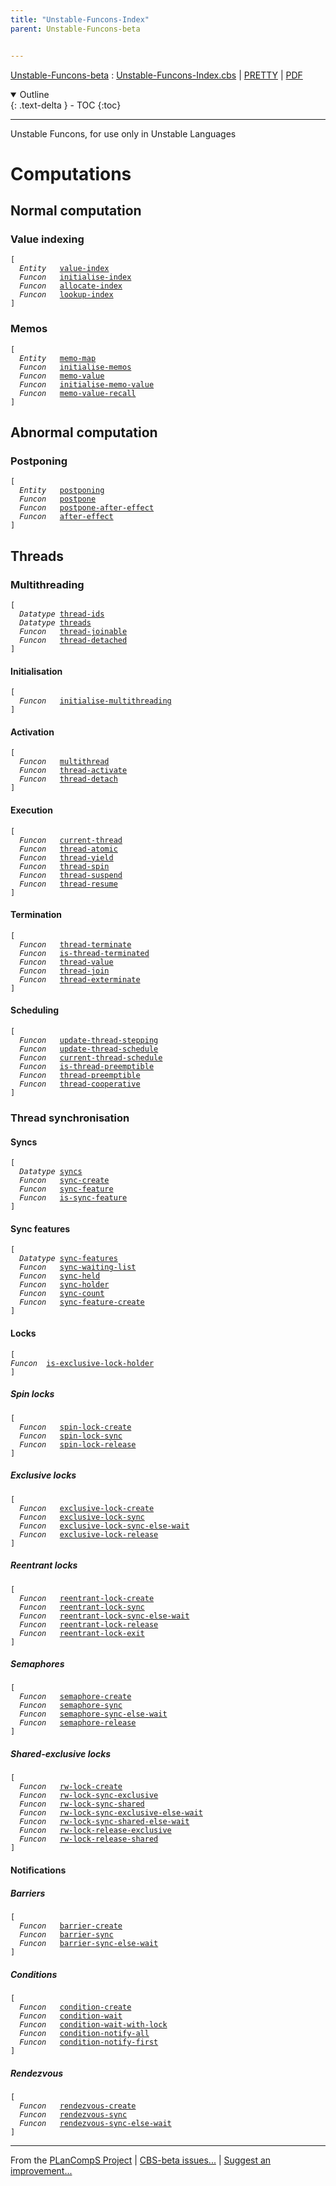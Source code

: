 ```yaml
---
title: "Unstable-Funcons-Index"
parent: Unstable-Funcons-beta


---
```


[Unstable-Funcons-beta] : [Unstable-Funcons-Index.cbs] \| [PRETTY] \| [PDF]

<details open markdown="block">
  <summary>
    Outline
  </summary>
  {: .text-delta }
- TOC
{:toc}
</details>

----

Unstable Funcons, for use only in Unstable Languages


# Computations

## Normal computation

### Value indexing
<div class="highlighter-rouge"><pre class="highlight"><code>[
  <i class="keyword">Entity</i>   <span class="name"><a href="../Computations/Normal/Indexing/index.html#Name_value-index">value-index</a></span>
  <i class="keyword">Funcon</i>   <span class="name"><a href="../Computations/Normal/Indexing/index.html#Name_initialise-index">initialise-index</a></span>
  <i class="keyword">Funcon</i>   <span class="name"><a href="../Computations/Normal/Indexing/index.html#Name_allocate-index">allocate-index</a></span>
  <i class="keyword">Funcon</i>   <span class="name"><a href="../Computations/Normal/Indexing/index.html#Name_lookup-index">lookup-index</a></span>
]</code></pre></div>


### Memos
<div class="highlighter-rouge"><pre class="highlight"><code>[
  <i class="keyword">Entity</i>   <span class="name"><a href="../Computations/Normal/Memos/index.html#Name_memo-map">memo-map</a></span>
  <i class="keyword">Funcon</i>   <span class="name"><a href="../Computations/Normal/Memos/index.html#Name_initialise-memos">initialise-memos</a></span>
  <i class="keyword">Funcon</i>   <span class="name"><a href="../Computations/Normal/Memos/index.html#Name_memo-value">memo-value</a></span>
  <i class="keyword">Funcon</i>   <span class="name"><a href="../Computations/Normal/Memos/index.html#Name_initialise-memo-value">initialise-memo-value</a></span>
  <i class="keyword">Funcon</i>   <span class="name"><a href="../Computations/Normal/Memos/index.html#Name_memo-value-recall">memo-value-recall</a></span>
]</code></pre></div>



## Abnormal computation

### Postponing
<div class="highlighter-rouge"><pre class="highlight"><code>[
  <i class="keyword">Entity</i>   <span class="name"><a href="../Computations/Abnormal/Postponing/index.html#Name_postponing">postponing</a></span>
  <i class="keyword">Funcon</i>   <span class="name"><a href="../Computations/Abnormal/Postponing/index.html#Name_postpone">postpone</a></span>
  <i class="keyword">Funcon</i>   <span class="name"><a href="../Computations/Abnormal/Postponing/index.html#Name_postpone-after-effect">postpone-after-effect</a></span>
  <i class="keyword">Funcon</i>   <span class="name"><a href="../Computations/Abnormal/Postponing/index.html#Name_after-effect">after-effect</a></span>
]</code></pre></div>


## Threads

### Multithreading
<div class="highlighter-rouge"><pre class="highlight"><code>[
  <i class="keyword">Datatype</i> <span class="name"><a href="../Computations/Threads/Multithreading/index.html#Name_thread-ids">thread-ids</a></span>
  <i class="keyword">Datatype</i> <span class="name"><a href="../Computations/Threads/Multithreading/index.html#Name_threads">threads</a></span>
  <i class="keyword">Funcon</i>   <span class="name"><a href="../Computations/Threads/Multithreading/index.html#Name_thread-joinable">thread-joinable</a></span>
  <i class="keyword">Funcon</i>   <span class="name"><a href="../Computations/Threads/Multithreading/index.html#Name_thread-detached">thread-detached</a></span>
]</code></pre></div>


#### Initialisation
<div class="highlighter-rouge"><pre class="highlight"><code>[
  <i class="keyword">Funcon</i>   <span class="name"><a href="../Computations/Threads/Multithreading/index.html#Name_initialise-multithreading">initialise-multithreading</a></span>
]</code></pre></div>


#### Activation
<div class="highlighter-rouge"><pre class="highlight"><code>[
  <i class="keyword">Funcon</i>   <span class="name"><a href="../Computations/Threads/Multithreading/index.html#Name_multithread">multithread</a></span>
  <i class="keyword">Funcon</i>   <span class="name"><a href="../Computations/Threads/Multithreading/index.html#Name_thread-activate">thread-activate</a></span>
  <i class="keyword">Funcon</i>   <span class="name"><a href="../Computations/Threads/Multithreading/index.html#Name_thread-detach">thread-detach</a></span>
]</code></pre></div>


#### Execution
<div class="highlighter-rouge"><pre class="highlight"><code>[
  <i class="keyword">Funcon</i>   <span class="name"><a href="../Computations/Threads/Multithreading/index.html#Name_current-thread">current-thread</a></span> 
  <i class="keyword">Funcon</i>   <span class="name"><a href="../Computations/Threads/Multithreading/index.html#Name_thread-atomic">thread-atomic</a></span>
  <i class="keyword">Funcon</i>   <span class="name"><a href="../Computations/Threads/Multithreading/index.html#Name_thread-yield">thread-yield</a></span>
  <i class="keyword">Funcon</i>   <span class="name"><a href="../Computations/Threads/Multithreading/index.html#Name_thread-spin">thread-spin</a></span>
  <i class="keyword">Funcon</i>   <span class="name"><a href="../Computations/Threads/Multithreading/index.html#Name_thread-suspend">thread-suspend</a></span>
  <i class="keyword">Funcon</i>   <span class="name"><a href="../Computations/Threads/Multithreading/index.html#Name_thread-resume">thread-resume</a></span>
]</code></pre></div>


#### Termination
<div class="highlighter-rouge"><pre class="highlight"><code>[
  <i class="keyword">Funcon</i>   <span class="name"><a href="../Computations/Threads/Multithreading/index.html#Name_thread-terminate">thread-terminate</a></span>
  <i class="keyword">Funcon</i>   <span class="name"><a href="../Computations/Threads/Multithreading/index.html#Name_is-thread-terminated">is-thread-terminated</a></span>
  <i class="keyword">Funcon</i>   <span class="name"><a href="../Computations/Threads/Multithreading/index.html#Name_thread-value">thread-value</a></span>
  <i class="keyword">Funcon</i>   <span class="name"><a href="../Computations/Threads/Multithreading/index.html#Name_thread-join">thread-join</a></span>
  <i class="keyword">Funcon</i>   <span class="name"><a href="../Computations/Threads/Multithreading/index.html#Name_thread-exterminate">thread-exterminate</a></span>
]</code></pre></div>


#### Scheduling
<div class="highlighter-rouge"><pre class="highlight"><code>[
  <i class="keyword">Funcon</i>   <span class="name"><a href="../Computations/Threads/Multithreading/index.html#Name_update-thread-stepping">update-thread-stepping</a></span>
  <i class="keyword">Funcon</i>   <span class="name"><a href="../Computations/Threads/Multithreading/index.html#Name_update-thread-schedule">update-thread-schedule</a></span>
  <i class="keyword">Funcon</i>   <span class="name"><a href="../Computations/Threads/Multithreading/index.html#Name_current-thread-schedule">current-thread-schedule</a></span>
  <i class="keyword">Funcon</i>   <span class="name"><a href="../Computations/Threads/Multithreading/index.html#Name_is-thread-preemptible">is-thread-preemptible</a></span>
  <i class="keyword">Funcon</i>   <span class="name"><a href="../Computations/Threads/Multithreading/index.html#Name_thread-preemptible">thread-preemptible</a></span>
  <i class="keyword">Funcon</i>   <span class="name"><a href="../Computations/Threads/Multithreading/index.html#Name_thread-cooperative">thread-cooperative</a></span>
]</code></pre></div>


### Thread synchronisation

#### Syncs
<div class="highlighter-rouge"><pre class="highlight"><code>[
  <i class="keyword">Datatype</i> <span class="name"><a href="../Computations/Threads/Synchronising/index.html#Name_syncs">syncs</a></span>
  <i class="keyword">Funcon</i>   <span class="name"><a href="../Computations/Threads/Synchronising/index.html#Name_sync-create">sync-create</a></span>
  <i class="keyword">Funcon</i>   <span class="name"><a href="../Computations/Threads/Synchronising/index.html#Name_sync-feature">sync-feature</a></span>
  <i class="keyword">Funcon</i>   <span class="name"><a href="../Computations/Threads/Synchronising/index.html#Name_is-sync-feature">is-sync-feature</a></span>
]</code></pre></div>


#### Sync features
<div class="highlighter-rouge"><pre class="highlight"><code>[
  <i class="keyword">Datatype</i> <span class="name"><a href="../Computations/Threads/Synchronising/index.html#Name_sync-features">sync-features</a></span>
  <i class="keyword">Funcon</i>   <span class="name"><a href="../Computations/Threads/Synchronising/index.html#Name_sync-waiting-list">sync-waiting-list</a></span>
  <i class="keyword">Funcon</i>   <span class="name"><a href="../Computations/Threads/Synchronising/index.html#Name_sync-held">sync-held</a></span>
  <i class="keyword">Funcon</i>   <span class="name"><a href="../Computations/Threads/Synchronising/index.html#Name_sync-holder">sync-holder</a></span>
  <i class="keyword">Funcon</i>   <span class="name"><a href="../Computations/Threads/Synchronising/index.html#Name_sync-count">sync-count</a></span>
  <i class="keyword">Funcon</i>   <span class="name"><a href="../Computations/Threads/Synchronising/index.html#Name_sync-feature-create">sync-feature-create</a></span>
]</code></pre></div>

  
#### Locks
<div class="highlighter-rouge"><pre class="highlight"><code>[
<i class="keyword">Funcon</i>  <span class="name"><a href="../Computations/Threads/Synchronising/Locks/index.html#Name_is-exclusive-lock-holder">is-exclusive-lock-holder</a></span>
]</code></pre></div>


##### Spin locks
<div class="highlighter-rouge"><pre class="highlight"><code>[
  <i class="keyword">Funcon</i>   <span class="name"><a href="../Computations/Threads/Synchronising/Locks/index.html#Name_spin-lock-create">spin-lock-create</a></span>
  <i class="keyword">Funcon</i>   <span class="name"><a href="../Computations/Threads/Synchronising/Locks/index.html#Name_spin-lock-sync">spin-lock-sync</a></span>
  <i class="keyword">Funcon</i>   <span class="name"><a href="../Computations/Threads/Synchronising/Locks/index.html#Name_spin-lock-release">spin-lock-release</a></span>
]</code></pre></div>


##### Exclusive locks
<div class="highlighter-rouge"><pre class="highlight"><code>[
  <i class="keyword">Funcon</i>   <span class="name"><a href="../Computations/Threads/Synchronising/Locks/index.html#Name_exclusive-lock-create">exclusive-lock-create</a></span>
  <i class="keyword">Funcon</i>   <span class="name"><a href="../Computations/Threads/Synchronising/Locks/index.html#Name_exclusive-lock-sync">exclusive-lock-sync</a></span>
  <i class="keyword">Funcon</i>   <span class="name"><a href="../Computations/Threads/Synchronising/Locks/index.html#Name_exclusive-lock-sync-else-wait">exclusive-lock-sync-else-wait</a></span>
  <i class="keyword">Funcon</i>   <span class="name"><a href="../Computations/Threads/Synchronising/Locks/index.html#Name_exclusive-lock-release">exclusive-lock-release</a></span>
]</code></pre></div>


##### Reentrant locks
<div class="highlighter-rouge"><pre class="highlight"><code>[
  <i class="keyword">Funcon</i>   <span class="name"><a href="../Computations/Threads/Synchronising/Locks/index.html#Name_reentrant-lock-create">reentrant-lock-create</a></span>
  <i class="keyword">Funcon</i>   <span class="name"><a href="../Computations/Threads/Synchronising/Locks/index.html#Name_reentrant-lock-sync">reentrant-lock-sync</a></span>
  <i class="keyword">Funcon</i>   <span class="name"><a href="../Computations/Threads/Synchronising/Locks/index.html#Name_reentrant-lock-sync-else-wait">reentrant-lock-sync-else-wait</a></span>
  <i class="keyword">Funcon</i>   <span class="name"><a href="../Computations/Threads/Synchronising/Locks/index.html#Name_reentrant-lock-release">reentrant-lock-release</a></span>
  <i class="keyword">Funcon</i>   <span class="name"><a href="../Computations/Threads/Synchronising/Locks/index.html#Name_reentrant-lock-exit">reentrant-lock-exit</a></span>
]</code></pre></div>


##### Semaphores
<div class="highlighter-rouge"><pre class="highlight"><code>[
  <i class="keyword">Funcon</i>   <span class="name"><a href="../Computations/Threads/Synchronising/Locks/index.html#Name_semaphore-create">semaphore-create</a></span>
  <i class="keyword">Funcon</i>   <span class="name"><a href="../Computations/Threads/Synchronising/Locks/index.html#Name_semaphore-sync">semaphore-sync</a></span>
  <i class="keyword">Funcon</i>   <span class="name"><a href="../Computations/Threads/Synchronising/Locks/index.html#Name_semaphore-sync-else-wait">semaphore-sync-else-wait</a></span>
  <i class="keyword">Funcon</i>   <span class="name"><a href="../Computations/Threads/Synchronising/Locks/index.html#Name_semaphore-release">semaphore-release</a></span>
]</code></pre></div>


##### Shared-exclusive locks
<div class="highlighter-rouge"><pre class="highlight"><code>[
  <i class="keyword">Funcon</i>   <span class="name"><a href="../Computations/Threads/Synchronising/Locks/index.html#Name_rw-lock-create">rw-lock-create</a></span>
  <i class="keyword">Funcon</i>   <span class="name"><a href="../Computations/Threads/Synchronising/Locks/index.html#Name_rw-lock-sync-exclusive">rw-lock-sync-exclusive</a></span>
  <i class="keyword">Funcon</i>   <span class="name"><a href="../Computations/Threads/Synchronising/Locks/index.html#Name_rw-lock-sync-shared">rw-lock-sync-shared</a></span>
  <i class="keyword">Funcon</i>   <span class="name"><a href="../Computations/Threads/Synchronising/Locks/index.html#Name_rw-lock-sync-exclusive-else-wait">rw-lock-sync-exclusive-else-wait</a></span>
  <i class="keyword">Funcon</i>   <span class="name"><a href="../Computations/Threads/Synchronising/Locks/index.html#Name_rw-lock-sync-shared-else-wait">rw-lock-sync-shared-else-wait</a></span>
  <i class="keyword">Funcon</i>   <span class="name"><a href="../Computations/Threads/Synchronising/Locks/index.html#Name_rw-lock-release-exclusive">rw-lock-release-exclusive</a></span>
  <i class="keyword">Funcon</i>   <span class="name"><a href="../Computations/Threads/Synchronising/Locks/index.html#Name_rw-lock-release-shared">rw-lock-release-shared</a></span>
]</code></pre></div>


#### Notifications

##### Barriers
<div class="highlighter-rouge"><pre class="highlight"><code>[
  <i class="keyword">Funcon</i>   <span class="name"><a href="../Computations/Threads/Synchronising/Notifications/index.html#Name_barrier-create">barrier-create</a></span>
  <i class="keyword">Funcon</i>   <span class="name"><a href="../Computations/Threads/Synchronising/Notifications/index.html#Name_barrier-sync">barrier-sync</a></span>
  <i class="keyword">Funcon</i>   <span class="name"><a href="../Computations/Threads/Synchronising/Notifications/index.html#Name_barrier-sync-else-wait">barrier-sync-else-wait</a></span>
]</code></pre></div>


##### Conditions
<div class="highlighter-rouge"><pre class="highlight"><code>[
  <i class="keyword">Funcon</i>   <span class="name"><a href="../Computations/Threads/Synchronising/Notifications/index.html#Name_condition-create">condition-create</a></span>
  <i class="keyword">Funcon</i>   <span class="name"><a href="../Computations/Threads/Synchronising/Notifications/index.html#Name_condition-wait">condition-wait</a></span>
  <i class="keyword">Funcon</i>   <span class="name"><a href="../Computations/Threads/Synchronising/Notifications/index.html#Name_condition-wait-with-lock">condition-wait-with-lock</a></span>
  <i class="keyword">Funcon</i>   <span class="name"><a href="../Computations/Threads/Synchronising/Notifications/index.html#Name_condition-notify-all">condition-notify-all</a></span>
  <i class="keyword">Funcon</i>   <span class="name"><a href="../Computations/Threads/Synchronising/Notifications/index.html#Name_condition-notify-first">condition-notify-first</a></span>
]</code></pre></div>


##### Rendezvous
<div class="highlighter-rouge"><pre class="highlight"><code>[
  <i class="keyword">Funcon</i>   <span class="name"><a href="../Computations/Threads/Synchronising/Notifications/index.html#Name_rendezvous-create">rendezvous-create</a></span>
  <i class="keyword">Funcon</i>   <span class="name"><a href="../Computations/Threads/Synchronising/Notifications/index.html#Name_rendezvous-sync">rendezvous-sync</a></span>
  <i class="keyword">Funcon</i>   <span class="name"><a href="../Computations/Threads/Synchronising/Notifications/index.html#Name_rendezvous-sync-else-wait">rendezvous-sync-else-wait</a></span>
]</code></pre></div>


[Funcons-beta]: /CBS-beta/docs/Funcons-beta
  "FUNCONS-BETA"
[Unstable-Funcons-beta]: /CBS-beta/docs/Unstable-Funcons-beta
  "UNSTABLE-FUNCONS-BETA"
[Languages-beta]: /CBS-beta/docs/Languages-beta
  "LANGUAGES-BETA"
[Unstable-Languages-beta]: /CBS-beta/docs/Unstable-Languages-beta
  "UNSTABLE-LANGUAGES-BETA"
[CBS-beta]: /CBS-beta
  "CBS-BETA"
[Unstable-Funcons-Index.cbs]: https://github.com/plancomps/CBS-beta/blob/master/Unstable-Funcons-beta/Unstable-Funcons-Index/Unstable-Funcons-Index.cbs
  "CBS SOURCE FILE ON GITHUB"
[PLAIN]: /CBS-beta/docs/Unstable-Funcons-beta/Unstable-Funcons-Index
  "CBS SOURCE WEB PAGE"
[PRETTY]: /CBS-beta/math/Unstable-Funcons-beta/Unstable-Funcons-Index
  "CBS-KATEX WEB PAGE"
[PDF]: https://github.com/plancomps/CBS-beta/blob/master/Unstable-Funcons-beta/Unstable-Funcons-Index/Unstable-Funcons-Index.pdf
  "CBS-LATEX PDF FILE"
[PLanCompS Project]: https://plancomps.github.io
  "PROGRAMMING LANGUAGE COMPONENTS AND SPECIFICATIONS PROJECT HOME PAGE"

____

From the [PLanCompS Project] | [CBS-beta issues...] | [Suggest an improvement...]

[CBS-beta issues...]: https://github.com/plancomps/CBS-beta/issues
   "CBS-BETA ISSUE REPORTS ON GITHUB"
 [Suggest an improvement...]: mailto:plancomps@gmail.com?Subject=CBS-beta%20-%20comment&Body=Re%3A%20CBS-beta%20specification%20at%20Unstable-Funcons-Index/Unstable-Funcons-Index.cbs%0A%0AComment/Query/Issue/Suggestion%3A%0A%0A%0ASignature%3A%0A
   "GENERATE AN EMAIL TEMPLATE"
